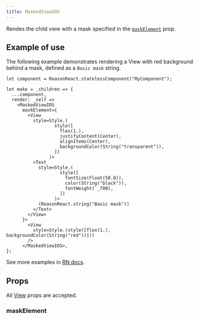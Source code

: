 ```yaml
---
title: MaskedViewIOS
---
```


Rendes the child view with a mask specified in the [`maskElement`](#maskelement) prop.

## Example of use

The following example demonstrates rendering a View with red background behind a mask, defined as a `Basic mask` string.

```reason
let component = ReasonReact.statelessComponent("MyComponent");

let make = _children => {
  ...component,
  render: _self =>
    <MaskedViewIOS
      maskElement={
        <View
          style=Style.(
                  style([
                    flex(1.),
                    justifyContent(Center),
                    alignItems(Center),
                    backgroundColor(String("transparent")),
                  ])
                )>
          <Text
            style=Style.(
                    style([
                      fontSize(Float(50.0)),
                      color(String("black")),
                      fontWeight(`_700),
                    ])
                  )>
            (ReasonReact.string("Basic mask"))
          </Text>
        </View>
      }>
        <View
          style=Style.(style([flex(1.), backgroundColor(String("red"))]))
        />
      </MaskedViewIOS>,
};
```

See more examples in [RN docs](https://facebook.github.io/react-native/docs/maskedviewios#example).

## Props

All [View](/docs/View.html#props) props are accepted.

### maskElement


